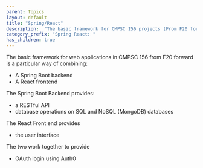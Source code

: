 ```yaml
---
parent: Topics
layout: default
title: "Spring/React"
description:  "The basic framework for CMPSC 156 projects (From F20 forward)"
category_prefix: "Spring React: "
has_children: true
---
```


The basic framework for web applications in CMPSC 156 from F20 forward is a particular way of combining:
* A Spring Boot backend
* A React frontend

The Spring Boot Backend provides:
* a RESTful API
* database operations on SQL and NoSQL (MongoDB) databases

The React Front end provides
* the user interface

The two work together to provide
* OAuth login using Auth0
